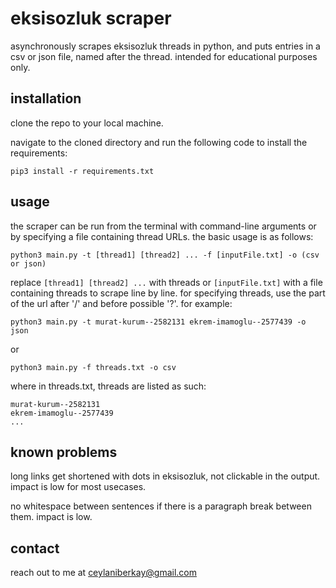 # eksisozluk scraper

asynchronously scrapes eksisozluk threads in python, and puts entries in a csv or json file, named after the thread. intended for educational purposes only.

## installation

clone the repo to your local machine.

navigate to the cloned directory and run the following code to install the requirements:

```
pip3 install -r requirements.txt
```

## usage

the scraper can be run from the terminal with command-line arguments or by specifying a file containing thread URLs. the basic usage is as follows:

```
python3 main.py -t [thread1] [thread2] ... -f [inputFile.txt] -o (csv or json)
```
replace `[thread1] [thread2] ...` with threads or `[inputFile.txt]` with a file containing threads to scrape line by line. for specifying threads, use the part of the url after '/' and before possible '?'. for example:

```
python3 main.py -t murat-kurum--2582131 ekrem-imamoglu--2577439 -o json
```
or
```
python3 main.py -f threads.txt -o csv
```

where in threads.txt, threads are listed as such:
```
murat-kurum--2582131
ekrem-imamoglu--2577439
...
```
## known problems

long links get shortened with dots in eksisozluk, not clickable in the output. impact is low for most usecases.

no whitespace between sentences if there is a paragraph break between them. impact is low.

## contact

reach out to me at ceylaniberkay@gmail.com
